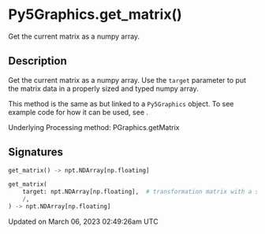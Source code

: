 # Py5Graphics.get_matrix()

Get the current matrix as a numpy array.

## Description

Get the current matrix as a numpy array. Use the `target` parameter to put the matrix data in a properly sized and typed numpy array.

This method is the same as [](sketch_get_matrix) but linked to a `Py5Graphics` object. To see example code for how it can be used, see [](sketch_get_matrix).

Underlying Processing method: PGraphics.getMatrix

## Signatures

```python
get_matrix() -> npt.NDArray[np.floating]

get_matrix(
    target: npt.NDArray[np.floating],  # transformation matrix with a shape of 2x3 for 2D transforms or 4x4 for 3D transforms
    /,
) -> npt.NDArray[np.floating]
```

Updated on March 06, 2023 02:49:26am UTC
